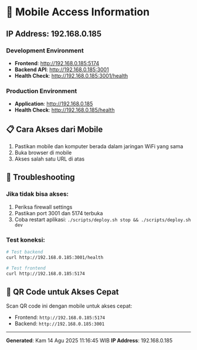 # 📱 Mobile Access Information

## IP Address: 192.168.0.185

### Development Environment
- **Frontend**: http://192.168.0.185:5174
- **Backend API**: http://192.168.0.185:3001
- **Health Check**: http://192.168.0.185:3001/health

### Production Environment
- **Application**: http://192.168.0.185
- **Health Check**: http://192.168.0.185/health

## 📋 Cara Akses dari Mobile

1. Pastikan mobile dan komputer berada dalam jaringan WiFi yang sama
2. Buka browser di mobile
3. Akses salah satu URL di atas

## 🔧 Troubleshooting

### Jika tidak bisa akses:
1. Periksa firewall settings
2. Pastikan port 3001 dan 5174 terbuka
3. Coba restart aplikasi: `./scripts/deploy.sh stop && ./scripts/deploy.sh dev`

### Test koneksi:
```bash
# Test backend
curl http://192.168.0.185:3001/health

# Test frontend
curl http://192.168.0.185:5174
```

## 📱 QR Code untuk Akses Cepat

Scan QR code ini dengan mobile untuk akses cepat:

- Frontend: `http://192.168.0.185:5174`
- Backend: `http://192.168.0.185:3001`

---
**Generated**: Kam 14 Agu 2025 11:16:45  WIB
**IP Address**: 192.168.0.185
